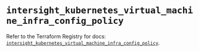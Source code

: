 # `intersight_kubernetes_virtual_machine_infra_config_policy`

Refer to the Terraform Registry for docs: [`intersight_kubernetes_virtual_machine_infra_config_policy`](https://registry.terraform.io/providers/ciscodevnet/intersight/1.0.71/docs/resources/kubernetes_virtual_machine_infra_config_policy).

